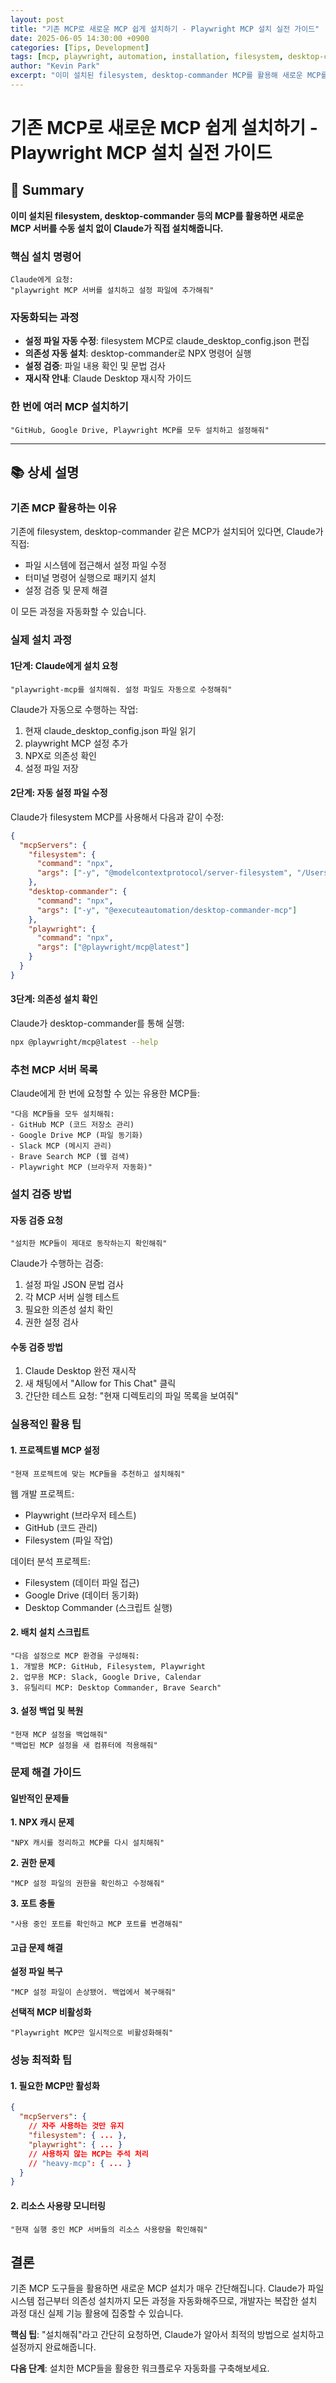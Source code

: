 ```yaml
---
layout: post
title: "기존 MCP로 새로운 MCP 쉽게 설치하기 - Playwright MCP 설치 실전 가이드"
date: 2025-06-05 14:30:00 +0900
categories: [Tips, Development]
tags: [mcp, playwright, automation, installation, filesystem, desktop-commander, beginner]
author: "Kevin Park"
excerpt: "이미 설치된 filesystem, desktop-commander MCP를 활용해 새로운 MCP를 Claude가 직접 자동 설치하는 실전 방법을 알아보세요."
---
```


# 기존 MCP로 새로운 MCP 쉽게 설치하기 - Playwright MCP 설치 실전 가이드

## 🎯 Summary

**이미 설치된 filesystem, desktop-commander 등의 MCP를 활용하면 새로운 MCP 서버를 수동 설치 없이 Claude가 직접 설치해줍니다.**

### 핵심 설치 명령어

```
Claude에게 요청:
"playwright MCP 서버를 설치하고 설정 파일에 추가해줘"
```

### 자동화되는 과정
- **설정 파일 자동 수정**: filesystem MCP로 claude_desktop_config.json 편집
- **의존성 자동 설치**: desktop-commander로 NPX 명령어 실행
- **설정 검증**: 파일 내용 확인 및 문법 검사
- **재시작 안내**: Claude Desktop 재시작 가이드

### 한 번에 여러 MCP 설치하기
```
"GitHub, Google Drive, Playwright MCP를 모두 설치하고 설정해줘"
```

---

## 📚 상세 설명

### 기존 MCP 활용하는 이유

기존에 filesystem, desktop-commander 같은 MCP가 설치되어 있다면, Claude가 직접:
- 파일 시스템에 접근해서 설정 파일 수정
- 터미널 명령어 실행으로 패키지 설치
- 설정 검증 및 문제 해결

이 모든 과정을 자동화할 수 있습니다.

### 실제 설치 과정

#### 1단계: Claude에게 설치 요청

```
"playwright-mcp를 설치해줘. 설정 파일도 자동으로 수정해줘"
```

Claude가 자동으로 수행하는 작업:
1. 현재 claude_desktop_config.json 파일 읽기
2. playwright MCP 설정 추가
3. NPX로 의존성 확인
4. 설정 파일 저장

#### 2단계: 자동 설정 파일 수정

Claude가 filesystem MCP를 사용해서 다음과 같이 수정:

```json
{
  "mcpServers": {
    "filesystem": {
      "command": "npx",
      "args": ["-y", "@modelcontextprotocol/server-filesystem", "/Users/username/Documents"]
    },
    "desktop-commander": {
      "command": "npx", 
      "args": ["-y", "@executeautomation/desktop-commander-mcp"]
    },
    "playwright": {
      "command": "npx",
      "args": ["@playwright/mcp@latest"]
    }
  }
}
```

#### 3단계: 의존성 설치 확인

Claude가 desktop-commander를 통해 실행:
```bash
npx @playwright/mcp@latest --help
```

### 추천 MCP 서버 목록

Claude에게 한 번에 요청할 수 있는 유용한 MCP들:

```
"다음 MCP들을 모두 설치해줘:
- GitHub MCP (코드 저장소 관리)
- Google Drive MCP (파일 동기화)
- Slack MCP (메시지 관리)
- Brave Search MCP (웹 검색)
- Playwright MCP (브라우저 자동화)"
```

### 설치 검증 방법

#### 자동 검증 요청
```
"설치한 MCP들이 제대로 동작하는지 확인해줘"
```

Claude가 수행하는 검증:
1. 설정 파일 JSON 문법 검사
2. 각 MCP 서버 실행 테스트
3. 필요한 의존성 설치 확인
4. 권한 설정 검사

#### 수동 검증 방법
1. Claude Desktop 완전 재시작
2. 새 채팅에서 "Allow for This Chat" 클릭
3. 간단한 테스트 요청: "현재 디렉토리의 파일 목록을 보여줘"

### 실용적인 활용 팁

#### 1. 프로젝트별 MCP 설정

```
"현재 프로젝트에 맞는 MCP들을 추천하고 설치해줘"
```

웹 개발 프로젝트:
- Playwright (브라우저 테스트)
- GitHub (코드 관리)
- Filesystem (파일 작업)

데이터 분석 프로젝트:
- Filesystem (데이터 파일 접근)
- Google Drive (데이터 동기화)
- Desktop Commander (스크립트 실행)

#### 2. 배치 설치 스크립트

```
"다음 설정으로 MCP 환경을 구성해줘:
1. 개발용 MCP: GitHub, Filesystem, Playwright
2. 업무용 MCP: Slack, Google Drive, Calendar
3. 유틸리티 MCP: Desktop Commander, Brave Search"
```

#### 3. 설정 백업 및 복원

```
"현재 MCP 설정을 백업해줘"
"백업된 MCP 설정을 새 컴퓨터에 적용해줘"
```

### 문제 해결 가이드

#### 일반적인 문제들

**1. NPX 캐시 문제**
```
"NPX 캐시를 정리하고 MCP를 다시 설치해줘"
```

**2. 권한 문제**
```
"MCP 설정 파일의 권한을 확인하고 수정해줘"
```

**3. 포트 충돌**
```
"사용 중인 포트를 확인하고 MCP 포트를 변경해줘"
```

#### 고급 문제 해결

**설정 파일 복구**
```
"MCP 설정 파일이 손상됐어. 백업에서 복구해줘"
```

**선택적 MCP 비활성화**
```
"Playwright MCP만 일시적으로 비활성화해줘"
```

### 성능 최적화 팁

#### 1. 필요한 MCP만 활성화
```json
{
  "mcpServers": {
    // 자주 사용하는 것만 유지
    "filesystem": { ... },
    "playwright": { ... }
    // 사용하지 않는 MCP는 주석 처리
    // "heavy-mcp": { ... }
  }
}
```

#### 2. 리소스 사용량 모니터링
```
"현재 실행 중인 MCP 서버들의 리소스 사용량을 확인해줘"
```

## 결론

기존 MCP 도구들을 활용하면 새로운 MCP 설치가 매우 간단해집니다. Claude가 파일 시스템 접근부터 의존성 설치까지 모든 과정을 자동화해주므로, 개발자는 복잡한 설치 과정 대신 실제 기능 활용에 집중할 수 있습니다.

**핵심 팁**: "설치해줘"라고 간단히 요청하면, Claude가 알아서 최적의 방법으로 설치하고 설정까지 완료해줍니다.

**다음 단계**: 설치한 MCP들을 활용한 워크플로우 자동화를 구축해보세요.
